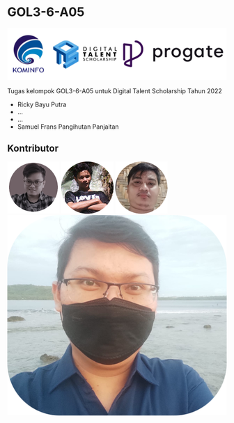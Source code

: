# GOL3-6-A05

![DTS Kominfo](assets/img/dts.png)

Tugas kelompok GOL3-6-A05 untuk Digital Talent Scholarship Tahun 2022
- Ricky Bayu Putra
- ...
- ...
- Samuel Frans Pangihutan Panjaitan
## Kontributor
![Kontributor](assets/img/ricky.png)
![](assets/img/saddam.png)
![Roso Sasongko](assets/img/roso.png)
![Samuel Frans Pangihutan Panjaitan](assets/img/sam.png)

